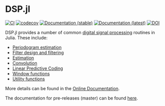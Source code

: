 DSP.jl
======

[![CI](https://github.com/JuliaDSP/DSP.jl/actions/workflows/CI.yml/badge.svg)](https://github.com/JuliaDSP/DSP.jl/actions?query=workflow%3ACI+branch%3Amaster)
[![codecov](https://codecov.io/gh/JuliaDSP/DSP.jl/graph/badge.svg?token=dpulG6Nqqo)](https://codecov.io/gh/JuliaDSP/DSP.jl)
[![Documentation (stable)](https://img.shields.io/badge/docs-stable-blue.svg)](https://docs.juliadsp.org/stable/contents/)
[![Documentation (latest)](https://img.shields.io/badge/docs-dev-blue.svg)](https://docs.juliadsp.org/latest/)
[![DOI](https://zenodo.org/badge/DOI/10.5281/zenodo.8344531.svg)](https://doi.org/10.5281/zenodo.8344531)

DSP.jl provides a number of common [digital signal processing](https://en.wikipedia.org/wiki/Digital_signal_processing) routines in Julia. These include:

- [Periodogram estimation](https://docs.juliadsp.org/stable/periodograms)
- [Filter design and filtering](https://docs.juliadsp.org/stable/filters)
- [Estimation](https://docs.juliadsp.org/stable/estimation/)
- [Convolution](https://docs.juliadsp.org/stable/convolutions)
- [Linear Predictive Coding](https://docs.juliadsp.org/stable/lpc)
- [Window functions](https://docs.juliadsp.org/stable/windows)
- [Utility functions](https://docs.juliadsp.org/stable/util)

More details can be found in the [Online Documentation](https://docs.juliadsp.org/stable).

The documentation for pre-releases (master) can be found [here](https://docs.juliadsp.org/dev/).
